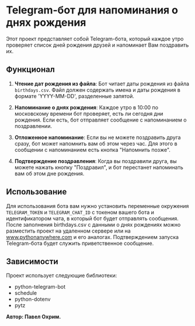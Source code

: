 # Telegram-бот для напоминания о днях рождения

Этот проект представляет собой Telegram-бота, который каждое утро проверяет список дней рождения друзей и напоминает Вам поздравить их.

## Функционал

1. **Чтение дат рождения из файла**: Бот читает даты рождения из файла `birthdays.csv`. Файл должен содержать имена и даты рождения в формате 'YYYY-MM-DD', разделенные запятой.

2. **Напоминание о днях рождения**: Каждое утро в 10:00 по московскому времени бот проверяет, есть ли сегодня дни рождения. Если есть, бот отправляет сообщение с напоминанием о поздравлении.

3. **Отложенное напоминание**: Если вы не можете поздравить друга сразу, бот может напомнить вам об этом через час. Для этого в сообщении с напоминанием есть кнопка "Напомнить позже".

4. **Подтверждение поздравления**: Когда вы поздравили друга, вы можете нажать кнопку "Поздравил", и бот перестанет напоминать вам об этом дне рождения.

## Использование

Для использования бота вам нужно установить переменные окружения `TELEGRAM_TOKEN` и `TELEGRAM_CHAT_ID` с токеном вашего бота и идентификатором чата, в который бот будет отправлять сообщения.
После заполнения birthdays.csv с данными о днях рождениях можно разместить проект на удаленном сервере или на www.pythonanywhere.com и его аналогах.
Подтверждением запуска Telegram-бота будет служить приветственное сообщение.

## Зависимости

Проект использует следующие библиотеки:

- python-telegram-bot
- schedule
- python-dotenv
- pytz

**Автор: Павел Охрим.**

